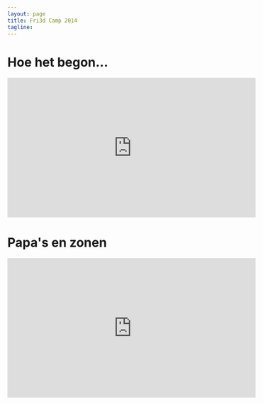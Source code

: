 ```yaml
---
layout: page
title: Fri3d Camp 2014
tagline: 
---
```


# Hoe het begon...

<iframe width="560" height="315" src="https://www.youtube.com/embed/Q651x2wll04" frameborder="0" allowfullscreen></iframe>

# Papa's en zonen

<iframe width="560" height="315" src="https://www.youtube.com/embed/HL7ePr54joI" frameborder="0" allowfullscreen></iframe>
